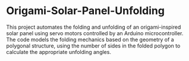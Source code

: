 # Origami-Solar-Panel-Unfolding
This project automates the folding and unfolding of an origami-inspired solar panel using servo motors controlled by an Arduino microcontroller. The code models the folding mechanics based on the geometry of a polygonal structure, using the number of sides in the folded polygon to calculate the appropriate unfolding angles.
